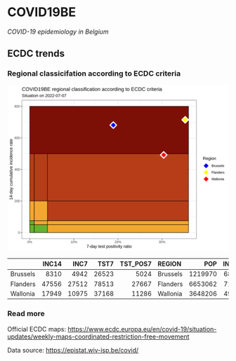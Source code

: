 
# COVID19BE

*COVID-19 epidemiology in Belgium*

## ECDC trends

### Regional classicifation according to ECDC criteria

![](COVID9BE-ecdc-trend.png)

|          | INC14 |  INC7 |  TST7 | TST\_POS7 | REGION   |     POP | INC14\_RT |       PR7 |        GR |
| :------- | ----: | ----: | ----: | --------: | :------- | ------: | --------: | --------: | --------: |
| Brussels |  8310 |  4942 | 26523 |      5024 | Brussels | 1219970 |  681.1643 | 0.1894205 | 0.4673397 |
| Flanders | 47556 | 27512 | 78513 |     27667 | Flanders | 6653062 |  714.7987 | 0.3523875 | 0.3725803 |
| Wallonia | 17949 | 10975 | 37168 |     11286 | Wallonia | 3648206 |  491.9952 | 0.3036483 | 0.5737023 |

### Read more

Official ECDC maps:
<https://www.ecdc.europa.eu/en/covid-19/situation-updates/weekly-maps-coordinated-restriction-free-movement>

Data source: <https://epistat.wiv-isp.be/covid/>
